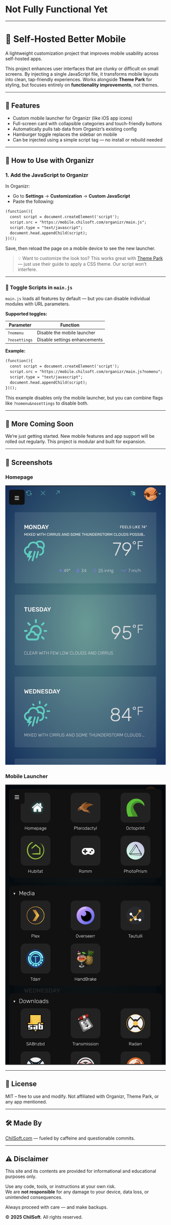 
# Not Fully Functional Yet

___

# 📱 Self-Hosted Better Mobile

A lightweight customization project that improves mobile usability across self-hosted apps.

This project enhances user interfaces that are clunky or difficult on small screens. By injecting a single JavaScript file, it transforms mobile layouts into clean, tap-friendly experiences. Works alongside **Theme Park** for styling, but focuses entirely on **functionality improvements**, not themes.

___

## 📲 Features

- Custom mobile launcher for Organizr (like iOS app icons)
- Full-screen card with collapsible categories and touch-friendly buttons
- Automatically pulls tab data from Organizr’s existing config
- Hamburger toggle replaces the sidebar on mobile
- Can be injected using a simple script tag — no install or rebuild needed

___

## 🚀 How to Use with Organizr

### 1. Add the JavaScript to Organizr

In Organizr:
- Go to **Settings** → **Customization** → **Custom JavaScript**
- Paste the following:
```html
(function(){
  const script = document.createElement('script');
  script.src = "https://mobile.chilsoft.com/organizr/main.js";
  script.type = "text/javascript";
  document.head.appendChild(script);
})();
```
Save, then reload the page on a mobile device to see the new launcher.

> 💡 Want to customize the look too? This works great with [Theme Park](https://theme-park.dev/) — just use their guide to apply a CSS theme. Our script won’t interfere.

___

### 🧩 Toggle Scripts in `main.js`

`main.js` loads all features by default — but you can disable individual modules with URL parameters.

**Supported toggles:**

| Parameter      | Function                      |
|----------------|-------------------------------|
| `?nomenu`      | Disable the mobile launcher   |
| `?nosettings`  | Disable settings enhancements |

**Example:**

```html
(function(){
  const script = document.createElement('script');
  script.src = "https://mobile.chilsoft.com/organizr/main.js?nomenu";
  script.type = "text/javascript";
  document.head.appendChild(script);
})();
```

This example disables only the mobile launcher, but you can combine flags like `?nomenu&nosettings` to disable both.

___

## 👷 More Coming Soon

We’re just getting started. New mobile features and app support will be rolled out regularly. This project is modular and built for expansion.

___

## 📸 Screenshots

### Homepage
![Homepage](images/IMG_4422.jpeg)

### Mobile Launcher
![Mobile Launcher](images/IMG_4423.jpeg)

___

## 📜 License

MIT – free to use and modify. Not affiliated with Organizr, Theme Park, or any app mentioned.

___

## 🛠 Made By

[ChilSoft.com](https://chilsoft.com) — fueled by caffeine and questionable commits.

___

## ⚠️ Disclaimer

This site and its contents are provided for informational and educational purposes only.

Use any code, tools, or instructions at your own risk.  
We are **not responsible** for any damage to your device, data loss, or unintended consequences.

Always proceed with care — and make backups.

© **2025 ChilSoft**. All rights reserved.
